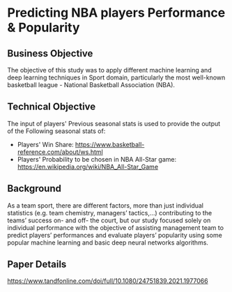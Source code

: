# Predicting NBA players Performance & Popularity
<!-- ABOUT THE PROJECT -->
## Business Objective
The objective of this study was to apply different machine learning and deep learning techniques in Sport domain, particularly the most well-known basketball league - National Basketball Association (NBA). 
## Technical Objective
The input of players' Previous seasonal stats is used to provide the output of the Following seasonal stats of:
- Players' Win Share: https://www.basketball-reference.com/about/ws.html
- Players' Probability to be chosen in NBA All-Star game: https://en.wikipedia.org/wiki/NBA_All-Star_Game
## Background
As a team sport, there are different factors, more than just individual statistics (e.g. team chemistry, managers’ tactics,...) contributing to the teams’ success on- and off- the court, but our study focused solely on individual performance with the objective of assisting management team to predict players’ performances and evaluate players’ popularity using some popular machine learning and basic deep neural networks algorithms. 
## Paper Details
https://www.tandfonline.com/doi/full/10.1080/24751839.2021.1977066
